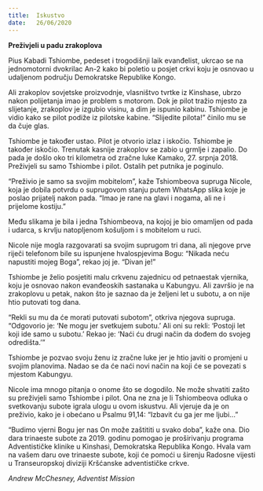 ```yaml
---
title:  Iskustvo
date:   26/06/2020
---
```


**Preživjeli u padu zrakoplova**

Pius Kabadi Tshiombe, pedeset i trogodišnji laik evanđelist, ukrcao se na jednomotorni dvokrilac An-2 kako bi poletio u posjet crkvi koju je osnovao u udaljenom području Demokratske Republike Kongo.

Ali zrakoplov sovjetske proizvodnje, vlasništvo tvrtke iz Kinshase, ubrzo nakon polijetanja imao je problem s motorom. Dok je pilot tražio mjesto za slijetanje, zrakoplov je izgubio visinu, a dim je ispunio kabinu. Tshiombe je vidio kako se pilot podiže iz pilotske kabine. “Slijedite pilota!” činilo mu se da čuje glas.

Tshiombe je također ustao. Pilot je otvorio izlaz i iskočio. Tshiombe je također iskočio. Trenutak kasnije zrakoplov se zabio u grmlje i zapalio. Do pada je došlo oko tri kilometra od zračne luke Kamako, 27. srpnja 2018. Preživjeli su samo Tshiombe i pilot. Ostalih pet putnika je poginulo.

“Preživio je samo sa svojim mobitelom”, kaže Tshiombeova supruga Nicole, koja je dobila potvrdu o suprugovom stanju putem WhatsApp slika koje je poslao prijatelj nakon pada. “Imao je rane na glavi i nogama, ali ne i prijelome kostiju.”

Među slikama je bila i jedna Tshiombeova, na kojoj je bio omamljen od pada i udarca, s krvlju natopljenom košuljom i s mobitelom u ruci.

Nicole nije mogla razgovarati sa svojim suprugom tri dana, ali njegove prve riječi telefonom bile su ispunjene hvalospjevima Bogu: “Nikada neću napustiti mojeg Boga”, rekao joj je. “Divan je!”

Tshiombe je želio posjetiti malu crkvenu zajednicu od petnaestak vjernika, koju je osnovao nakon evanđeoskih sastanaka u Kabungyu. Ali završio je na zrakoplovu u petak, nakon što je saznao da je željeni let u subotu, a on nije htio putovati tog dana.

“Rekli su mu da će morati putovati subotom”, otkriva njegova supruga. “Odgovorio je: ‘Ne mogu jer svetkujem subotu.’ Ali oni su rekli: ‘Postoji let koji ide samo u subotu.’ Rekao je: ‘Naći ću drugi način da dođem do svojeg odredišta.’”

Tshiombe je pozvao svoju ženu iz zračne luke jer je htio javiti o promjeni u svojim planovima. Nadao se da će naći novi način na koji će se povezati s mjestom Kabungyu.

Nicole ima mnogo pitanja o onome što se dogodilo. Ne može shvatiti zašto su preživjeli samo Tshiombe i pilot. Ona ne zna je li Tshiombeova odluka o svetkovanju subote igrala ulogu u ovom iskustvu. Ali vjeruje da je on preživio, kako je i obećano u Psalmu 91,14: “Izbavit ću ga jer me ljubi...”

“Budimo vjerni Bogu jer nas On može zaštititi u svako doba”, kaže ona. Dio dara trinaeste subote za 2019. godinu pomogao je proširivanju programa Adventističke klinike u Kinshasi, Demokratska Republika Kongo. Hvala vam na vašem daru ove trinaeste subote, koji će pomoći u širenju Radosne vijesti u Transeuropskoj diviziji Kršćanske adventističke crkve.

*Andrew McChesney, Adventist Mission*
